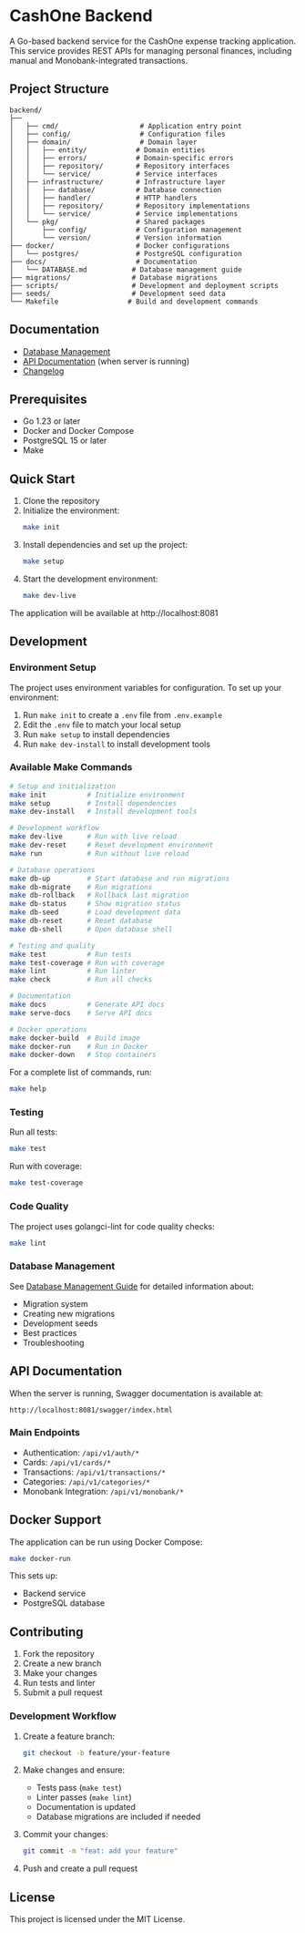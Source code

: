 # CashOne Backend

A Go-based backend service for the CashOne expense tracking application. This service provides REST APIs for managing personal finances, including manual and Monobank-integrated transactions.

## Project Structure

```
backend/
├── 
│   ├── cmd/                    # Application entry point
│   ├── config/                 # Configuration files
│   ├── domain/                 # Domain layer
│   │   ├── entity/            # Domain entities
│   │   ├── errors/            # Domain-specific errors
│   │   ├── repository/        # Repository interfaces
│   │   └── service/           # Service interfaces
│   ├── infrastructure/        # Infrastructure layer
│   │   ├── database/          # Database connection
│   │   ├── handler/           # HTTP handlers
│   │   ├── repository/        # Repository implementations
│   │   └── service/           # Service implementations
│   └── pkg/                   # Shared packages
│       ├── config/            # Configuration management
│       └── version/           # Version information
├── docker/                    # Docker configurations
│   └── postgres/              # PostgreSQL configuration
├── docs/                      # Documentation
│   └── DATABASE.md           # Database management guide
├── migrations/               # Database migrations
├── scripts/                  # Development and deployment scripts
├── seeds/                    # Development seed data
└── Makefile                 # Build and development commands
```

## Documentation

- [Database Management](docs/DATABASE.md)
- [API Documentation](http://localhost:8081/swagger/index.html) (when server is running)
- [Changelog](CHANGELOG.md)

## Prerequisites

- Go 1.23 or later
- Docker and Docker Compose
- PostgreSQL 15 or later
- Make

## Quick Start

1. Clone the repository
2. Initialize the environment:
   ```bash
   make init
   ```
3. Install dependencies and set up the project:
   ```bash
   make setup
   ```
4. Start the development environment:
   ```bash
   make dev-live
   ```

The application will be available at http://localhost:8081

## Development

### Environment Setup

The project uses environment variables for configuration. To set up your environment:

1. Run `make init` to create a `.env` file from `.env.example`
2. Edit the `.env` file to match your local setup
3. Run `make setup` to install dependencies
4. Run `make dev-install` to install development tools

### Available Make Commands

```bash
# Setup and initialization
make init          # Initialize environment
make setup         # Install dependencies
make dev-install   # Install development tools

# Development workflow
make dev-live      # Run with live reload
make dev-reset     # Reset development environment
make run           # Run without live reload

# Database operations
make db-up         # Start database and run migrations
make db-migrate    # Run migrations
make db-rollback   # Rollback last migration
make db-status     # Show migration status
make db-seed       # Load development data
make db-reset      # Reset database
make db-shell      # Open database shell

# Testing and quality
make test          # Run tests
make test-coverage # Run with coverage
make lint          # Run linter
make check         # Run all checks

# Documentation
make docs          # Generate API docs
make serve-docs    # Serve API docs

# Docker operations
make docker-build  # Build image
make docker-run    # Run in Docker
make docker-down   # Stop containers
```

For a complete list of commands, run:
```bash
make help
```

### Testing

Run all tests:
```bash
make test
```

Run with coverage:
```bash
make test-coverage
```

### Code Quality

The project uses golangci-lint for code quality checks:
```bash
make lint
```

### Database Management

See [Database Management Guide](docs/DATABASE.md) for detailed information about:
- Migration system
- Creating new migrations
- Development seeds
- Best practices
- Troubleshooting

## API Documentation

When the server is running, Swagger documentation is available at:
```
http://localhost:8081/swagger/index.html
```

### Main Endpoints

- Authentication: `/api/v1/auth/*`
- Cards: `/api/v1/cards/*`
- Transactions: `/api/v1/transactions/*`
- Categories: `/api/v1/categories/*`
- Monobank Integration: `/api/v1/monobank/*`

## Docker Support

The application can be run using Docker Compose:
```bash
make docker-run
```

This sets up:
- Backend service
- PostgreSQL database

## Contributing

1. Fork the repository
2. Create a new branch
3. Make your changes
4. Run tests and linter
5. Submit a pull request

### Development Workflow

1. Create a feature branch:
   ```bash
   git checkout -b feature/your-feature
   ```

2. Make changes and ensure:
   - Tests pass (`make test`)
   - Linter passes (`make lint`)
   - Documentation is updated
   - Database migrations are included if needed

3. Commit your changes:
   ```bash
   git commit -m "feat: add your feature"
   ```

4. Push and create a pull request

## License

This project is licensed under the MIT License.
